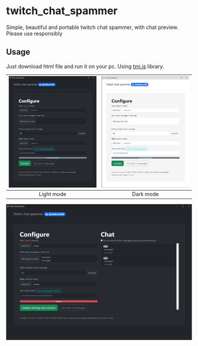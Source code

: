 # twitch_chat_spammer
Simple, beautiful and portable twitch chat spammer, with chat preview. Please use responsibly
## Usage
Just download html file and run it on your pc. Using [tmi.js](https://github.com/tmijs/tmi.js/) library.

![screenshot left](https://github.com/skidraw400/twitch_chat_spammer/blob/main/screenshot_1_left.png?raw=true)             |  ![screenshot right](https://github.com/skidraw400/twitch_chat_spammer/blob/main/screenshot_1_right.png?raw=true)
:-------------------------:|:-------------------------:
Light mode  |  Dark mode


![screenshot 2](https://github.com/skidraw400/twitch_chat_spammer/blob/main/screenshot_2.png?raw=true)

